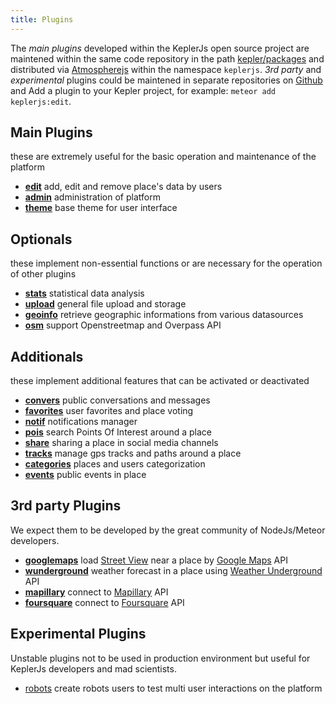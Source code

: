 ```yaml
---
title: Plugins
---
```


The *main plugins* developed within the KeplerJs open source project are maintened within the same code repository in the path [kepler/packages](https://github.com/Keplerjs/Kepler/tree/master/packages) and distributed via [Atmospherejs](https://atmospherejs.com/keplerjs) within the namespace ```keplerjs```.
*3rd party* and *experimental* plugins could be maintened in separate repositories on [Github](https://github.com/Keplerjs) and 
Add a plugin to your Kepler project, for example: ```meteor add keplerjs:edit```.

## Main Plugins
these are extremely useful for the basic operation and maintenance of the platform

* [**edit**](https://github.com/Keplerjs/Kepler/tree/master/packages/keplerjs-edit) add, edit and remove place's data by users
* [**admin**](https://github.com/Keplerjs/Kepler/tree/master/packages/keplerjs-admin) administration of platform
* [**theme**](https://github.com/Keplerjs/Kepler/tree/master/packages/keplerjs-theme) base theme for user interface

## Optionals
these implement non-essential functions or are necessary for the operation of other plugins

* [**stats**](https://github.com/Keplerjs/Kepler/tree/master/packages/keplerjs-stats) statistical data analysis
* [**upload**](https://github.com/Keplerjs/Kepler/tree/master/packages/keplerjs-upload) general file upload and storage
* [**geoinfo**](https://github.com/Keplerjs/Kepler/tree/master/packages/keplerjs-geoinfo) retrieve geographic informations from various datasources
* [**osm**](https://github.com/Keplerjs/Kepler/tree/master/packages/keplerjs-osm) support Openstreetmap and Overpass API

## Additionals
these implement additional features that can be activated or deactivated

* [**convers**](https://github.com/Keplerjs/Kepler/tree/master/packages/keplerjs-convers) public conversations and messages
* [**favorites**](https://github.com/Keplerjs/Kepler/tree/master/packages/keplerjs-favorites) user favorites and place voting
* [**notif**](https://github.com/Keplerjs/Kepler/tree/master/packages/keplerjs-notif) notifications manager
* [**pois**](https://github.com/Keplerjs/Kepler/tree/master/packages/keplerjs-pois) search Points Of Interest around a place
* [**share**](https://github.com/Keplerjs/Kepler/tree/master/packages/keplerjs-share) sharing a place in social media channels
* [**tracks**](https://github.com/Keplerjs/Kepler/tree/master/packages/keplerjs-tracks) manage gps tracks and paths around a place
* [**categories**](https://github.com/Keplerjs/Kepler/tree/master/packages/keplerjs-categories) places and users categorization
* [**events**](https://github.com/Keplerjs/Kepler/tree/master/packages/keplerjs-events) public events in place

##  3rd party Plugins
We expect them to be developed by the great community of NodeJs/Meteor developers.

* [**googlemaps**](https://github.com/Keplerjs/keplerjs-googlemaps) load [Street View](https://developers.google.com/maps/documentation/streetview/) near a place by [Google Maps](https://developers.google.com/maps/) API
* [**wunderground**](https://github.com/Keplerjs/keplerjs-wunderground) weather forecast in a place using [Weather Underground](https://www.wunderground.com/) API
* [**mapillary**](https://github.com/Keplerjs/keplerjs-mapillary) connect to [Mapillary](https://www.mapillary.com/) API
* [**foursquare**](https://github.com/Keplerjs/keplerjs-foursquare) connect to [Foursquare](https://foursquare.com/) API 

## Experimental Plugins
Unstable plugins not to be used in production environment but useful for KeplerJs developers and mad scientists.

* [robots](https://github.com/Keplerjs/keplerjs-robots) create robots users to test multi user interactions on the platform
